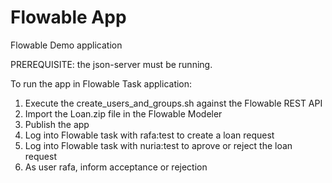 # Flowable App

Flowable Demo application

PREREQUISITE: the json-server must be running.

To run the app in Flowable Task application:

1. Execute the create_users_and_groups.sh against the Flowable REST API
2. Import the Loan.zip file in the Flowable Modeler
3. Publish the app
4. Log into Flowable task with rafa:test to create a loan request
5. Log into Flowable task with nuria:test to aprove or reject the loan request
6. As user rafa, inform acceptance or rejection
